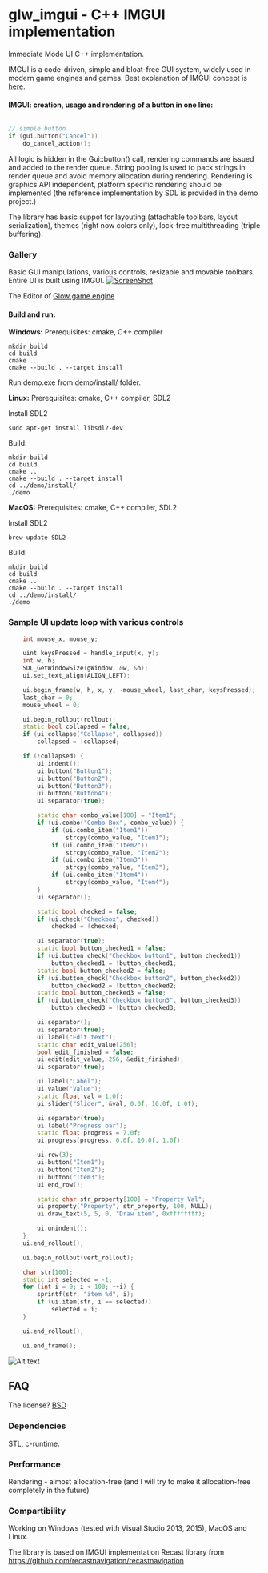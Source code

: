 # glw_imgui - C++ IMGUI implementation
Immediate Mode UI C++ implementation.

IMGUI is a code-driven, simple and bloat-free GUI system, widely used in modern game engines and games.
Best explanation of IMGUI concept is [here](https://www.youtube.com/watch?v=Z1qyvQsjK5Y).

#### IMGUI: creation, usage and rendering of a button in one line:
```c++

// simple button
if (gui.button("Cancel"))
	do_cancel_action();

```
All logic is hidden in the Gui::button() call, rendering commands are issued and added to the render queue. String pooling is used to pack strings in render queue and avoid memory allocation during rendering. Rendering is graphics API independent, platform specific rendering should be implemented (the reference implementation by SDL is provided in the demo project.)

The library has basic suppot for layouting (attachable toolbars, layout serialization), themes (right now colors only), lock-free multithreading (triple buffering).

### Gallery
Basic GUI manipulations, various controls, resizable and movable toolbars. Entire UI is built using IMGUI.
[![ScreenShot](/../feature-screenshots/screenshots/IMGUI_toolbars.png)](https://www.youtube.com/watch?v=TlJiuguyLVo)

The Editor of [Glow game engine](http://www.glow3d.com)



#### Build and run:

**Windows:**
Prerequisites: cmake, C++ compiler
```
mkdir build
cd build
cmake ..
cmake --build . --target install
```
Run demo.exe from demo/install/ folder.

**Linux:**
Prerequisites: cmake, C++ compiler, SDL2

Install SDL2
```
sudo apt-get install libsdl2-dev
```

Build:
```
mkdir build
cd build
cmake ..
cmake --build . --target install
cd ../demo/install/
./demo
```

**MacOS:**
Prerequisites: cmake, C++ compiler, SDL2

Install SDL2
```
brew update SDL2
```

Build:
```
mkdir build
cd build
cmake ..
cmake --build . --target install
cd ../demo/install/
./demo
```


### Sample UI update loop with various controls
```c++
	int mouse_x, mouse_y;

	uint keysPressed = handle_input(x, y);
	int w, h;
	SDL_GetWindowSize(gWindow, &w, &h);
	ui.set_text_align(ALIGN_LEFT);

	ui.begin_frame(w, h, x, y, -mouse_wheel, last_char, keysPressed);
	last_char = 0;
	mouse_wheel = 0;

	ui.begin_rollout(rollout);
	static bool collapsed = false;
	if (ui.collapse("Collapse", collapsed))
		collapsed = !collapsed;

	if (!collapsed) {
		ui.indent();
		ui.button("Button1");
		ui.button("Button2");
		ui.button("Button3");
		ui.button("Button4");
		ui.separator(true);

		static char combo_value[100] = "Item1";
		if (ui.combo("Combo Box", combo_value)) {
			if (ui.combo_item("Item1"))
				strcpy(combo_value, "Item1");
			if (ui.combo_item("Item2"))
				strcpy(combo_value, "Item2");
			if (ui.combo_item("Item3"))
				strcpy(combo_value, "Item3");
			if (ui.combo_item("Item4"))
				strcpy(combo_value, "Item4");
		}
		ui.separator();

		static bool checked = false;
		if (ui.check("Checkbox", checked))
			checked = !checked;

		ui.separator(true);
		static bool button_checked1 = false;
		if (ui.button_check("Checkbox button1", button_checked1))
			button_checked1 = !button_checked1;
		static bool button_checked2 = false;
		if (ui.button_check("Checkbox button2", button_checked2))
			button_checked2 = !button_checked2;
		static bool button_checked3 = false;
		if (ui.button_check("Checkbox button3", button_checked3))
			button_checked3 = !button_checked3;

		ui.separator();
		ui.separator(true);
		ui.label("Edit text");
		static char edit_value[256];
		bool edit_finished = false;
		ui.edit(edit_value, 256, &edit_finished);
		ui.separator(true);

		ui.label("Label");
		ui.value("Value");
		static float val = 1.0f;
		ui.slider("Slider", &val, 0.0f, 10.0f, 1.0f);

		ui.separator(true);
		ui.label("Progress bar");
		static float progress = 7.0f;
		ui.progress(progress, 0.0f, 10.0f, 1.0f);

		ui.row(3);
		ui.button("Item1");
		ui.button("Item2");
		ui.button("Item3");
		ui.end_row();

		static char str_property[100] = "Property Val";
		ui.property("Property", str_property, 100, NULL);
		ui.draw_text(5, 5, 0, "Draw item", 0xffffffff);

		ui.unindent();
	}
	ui.end_rollout();

	ui.begin_rollout(vert_rollout);

	char str[100];
	static int selected = -1;
	for (int i = 0; i < 100; ++i) {
		sprintf(str, "item %d", i);
		if (ui.item(str, i == selected))
			selected = i;
	}

	ui.end_rollout();

	ui.end_frame();
```
![Alt text](/../feature-screenshots/screenshots/ref_ui.png)

## FAQ

The license?
[BSD](https://opensource.org/licenses/BSD-2-Clause)

### Dependencies
 STL, c-runtime.

### Performance
Rendering - almost allocation-free (and I will try to make it allocation-free completely in the future)

### Compartibility
  Working on Windows (tested with Visual Studio 2013, 2015), MacOS and Linux.

The library is based on IMGUI implementation Recast library
from https://github.com/recastnavigation/recastnavigation



